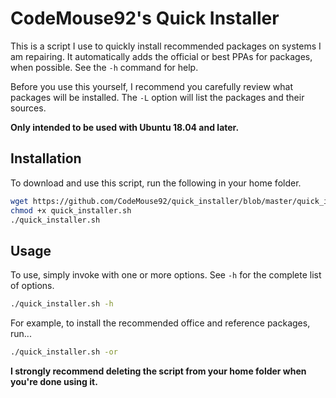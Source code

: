 # CodeMouse92's Quick Installer

This is a script I use to quickly install recommended packages on systems I am repairing.
It automatically adds the official or best PPAs for packages, when possible. See the
`-h` command for help.

Before you use this yourself, I recommend you carefully review what packages will be installed.
The `-L` option will list the packages and their sources.

**Only intended to be used with Ubuntu 18.04 and later.**

## Installation

To download and use this script, run the following in your home folder.

```bash
wget https://github.com/CodeMouse92/quick_installer/blob/master/quick_installer.sh
chmod +x quick_installer.sh
./quick_installer.sh
```

## Usage
To use, simply invoke with one or more options. See `-h` for the complete list of options.

```bash
./quick_installer.sh -h
```

For example, to install the recommended office and reference packages, run...

```bash
./quick_installer.sh -or
```

**I strongly recommend deleting the script from your home folder when you're done using it.**
